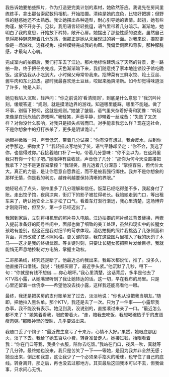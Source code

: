 我告诉她要拍些照片，作为打造更完美计划的素材，她欣然答应。我说先在房间里练练手，拿出那台索尼数码相机，开始拍摄。清纯是她的底色，比较好把握；但野性的魅惑她还不太熟悉。我让她摆出各种造型，耐心引导她的表情。起初，她有些拘谨，放不开身子。见状，我用语言轻轻挑逗，语气里带着几分暗示。渐渐地，她明白了我的意思，开始放下矜持，敞开心扉。她摆出了那些性感的姿态，虽然自己觉得那种魅惑带着几分放荡，但那正是她从未展现过的另一面。对我来说，摄影更像是一场游戏，选择视角、操控模特完成我的构图。我偏爱侧面和背影，那种朦胧感，才最勾人心魄。

完成室内的拍摄后，我们打车去了江边。那片地标性建筑成了天然的背景，走一路拍一路，终于把任务完成。天色渐渐暗下来，我们随意找了家本地连锁饺子馆吃晚饭。这家店我从小吃到大，小时候父母常带我来。招牌菜有三鲜水饺、炝土豆丝、酱牛肉和东北拉皮。那时我最喜欢炝土豆丝，咬起来脆爽清新。如今却觉得味道淡了许多，物是人非。

她见我陷入沉默，轻声问：“你之前说的‘看清规则’，到底是什么意思？”我沉吟片刻，缓缓答道：“规则，就是摸清边界的游戏。知道哪里能踩，哪里不能碰。做了坏事，别留下把柄，这就是规则。”她皱了皱眉，语气里夹杂着好奇和犹豫：“听起来像是在玩危险的游戏啊。”我轻笑，声音平静，却带着一丝戒备：“失败了又怎样？对你没什么影响，对我只是损失点钱而已。对手能拿我怎么样？现在这社会，不是你想象中的打打杀杀了，更多是阴谋诡计。”

她眼神微微一闪，声音低沉，带着几分试探：“你有没有想过，我会反水，站到你对手那边，把你卖了？”我轻描淡写地笑了笑，语气平静却坚定：“你不会，我选了你，也信得过你。”我接着随口补了一句，带着几分意味：“你不会以为，在这局里我只有你一个钉子吧。”她眼神有些收敛，声音低了几分：“那你为何今天没直接把我拿下？岂不是更容易掌控？”我轻笑，目光透着几分深意：“掌控容易，但代价太大。真正的力量，是让你愿意自愿靠近，而不是被我强行绑住。我并不是你想象的那样无情，你是我的利刃，越锋利越要保持清晰的界限。”

她轻轻点了点头，眼神里多了几分理解和信任。饭菜已经吃得差不多，我起身付了账。走出饺子馆，夜风凉爽，街灯下的影子被拉得老长。我陪她走到门口，等出租车来了，确认她安全上车才松了口气。看着车灯渐行渐远，我心里清楚，这场博弈才刚刚开始，但至少，第一步已经迈出了。

我回到家后，立刻将相机里的照片导入电脑。江边拍摄的照片经过背景替换，再嵌入提前准备好的网号空间中，面部也做了细致的美工处理，虽然和现实中的长腿女孩略有差别，但这正是我对细节的苛求体现。酒店拍摄的照片我挑选了几张侧面和背面，背景改成了艺术照风格。更关键的是，我在这些图片里植入了我的灰鸽子木马——这才是我的终极武器。等关键时刻，只要让长腿女孩把照片发给目标，我就能悄无声息地控制对方电脑，掌握主动权。

二哥那条线，终究还是断了。他最近总约我出来，我每次都说忙，推了。没多久，他直接开口借钱。我说：“钱都买房了，最近手头紧。”他沉默了几秒，甩下一句：“你就是有钱不想借……你心眼坏。”我心里清楚，这话背后，多半是他去了KTV找小露，从她嘴里听到了我让她转达的话。这一切，早在我布的局里。只是心里还留着一丝侥幸——希望他没去找小露，这样我还能高看他一眼。

最终，我还是把买房的支付账单发了过去，淡淡地说：“你也从没把我当朋友。”随即，把他拉入黑名单。那个KTV，我还是去了一次。只为了一件事——小露帮我办事，我不能没有表示。她见到我，没说别的，直接凑过来亲了一口。“最近怎么都不来了？”她笑着看我，眼底带着火，“走，陪我去吃饭，我想喝碗热乎乎的皮蛋瘦肉粥。”那眼神里的暧昧，几乎要溢出来。

我随口丢了个钩子：“最近做生意亏了十来万，心情不大好。”果然，她眼底那团火，淡了下去。我给了她五百块小费，转身准备走人。她接过钱，抬眼看着我：“你在门口等我，我换个衣服，陪你去吃饭。”我站在门口，夜风一吹，真就等了几分钟。最终她也没来，我只是苦笑了一下——等她，是因为我并非全然无感；她没出来，倒正和我意，这让我少了一个必须亲手掐灭的暧昧，也守住了自己的底线。转身离开，那之后，再也没去过那地方。其实最后这回我本可以不去，但我做事，只求问心无愧。
